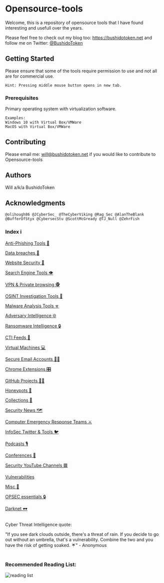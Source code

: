 # Opensource-tools

Welcome, this is a repository of opensource tools that I have found interesting and usefull over the years.

Please feel free to check out my blog too: https://bushidotoken.net and follow me on Twitter: [@BushidoToken](https://twitter.com/BushidoToken)

## Getting Started

Please ensure that some of the tools require permission to use and not all are for commercial use.

```
Hint: Pressing middle mouse button opens in new tab.
```

### Prerequisites

Primary operating system with virtualization software.

```
Examples: 
Windows 10 with Virtual Box/VMWare
MacOS with Virtual Box/VMWare
```

## Contributing

Please email me: will@bushidotoken.net if you would like to contribute to Opensource-tools

## Authors

Will a/k/a BushidoToken

## Acknowledgments

```
@olihough86 @JCyberSec_ @TheCyberViking @Rag_Sec @AlanTheBlank @BufferOfStyx @CybersecStu @ScottMcGready @TJ_Null @ZehrFish
```

### Index ℹ️

[Anti-Phishing Tools 🎣](https://github.com/BushidoUK/Opensource-tools/blob/master/Anti-Phishing%20Tools.md)

[Data breaches 🚦](https://github.com/WilliamThomas-sec/Opensource-tools/blob/master/Data%20breaches.md)

[Website Security 🔐](https://github.com/WilliamThomas-sec/Opensource-tools/blob/master/Website%20Security.md)

[Search Engine Tools 👁️‍](https://github.com/WilliamThomas-sec/Opensource-tools/blob/master/Search%20Engine%20Tools.md)

[VPN & Private browsing 🕵️](https://github.com/WilliamThomas-sec/Opensource-tools/blob/master/VPN%20%26%20Private%20browsing.md)

[OSINT Investigation Tools 🔎](https://github.com/WilliamThomas-sec/Opensource-tools/blob/master/OSINT%20Investigation%20Tools.md)

[Malware Analysis Tools ☣](https://github.com/WilliamThomas-sec/Opensource-tools/blob/master/Malware%20analysis.md)

[Adversary Intelligence 🌐](https://github.com/BushidoUK/Open-source-tools-for-CTI/blob/master/Adversary%20Intelligence.md)

[Ransomware Intelligence 🔒]()

[CTI Feeds 🎱](https://github.com/WilliamThomas-sec/Opensource-tools/blob/master/CTI%20Feeds.md)

[Virtual Machines 💻](https://github.com/WilliamThomas-sec/Opensource-tools/blob/master/VirtualMachine.md)

[Secure Email Accounts 📧🔐](https://github.com/WilliamThomas-sec/Opensource-tools/blob/master/Secure%20Email.md)

[Chrome Extensions 🎛](https://github.com/WilliamThomas-sec/Opensource-tools/blob/master/Chrome%20Extensions.md)

[GitHub Projects 👨‍💻](https://github.com/WilliamThomas-sec/Opensource-tools/blob/master/Github%20Projects.md)

[Honeypots 🍯](https://github.com/WilliamThomas-sec/Opensource-tools/blob/master/Honeypots.md)

[Collections 📑](https://github.com/WilliamThomas-sec/Opensource-tools/blob/master/Collections.md)

[Security News 🗺️](https://github.com/WilliamThomas-sec/Opensource-tools/blob/master/SecurityNews.md)

[Computer Emergency Response Teams ⚔️](https://github.com/WilliamThomas-sec/Opensource-tools/blob/master/CERTs.md)

[InfoSec Twitter & Tools 🐦](https://github.com/WilliamThomas-sec/Opensource-tools/blob/master/InfoSecTwitter.md)

[Podcasts 🎙️](https://github.com/WilliamThomas-sec/Opensource-tools/blob/master/Podcasts.md)

[Conferences 🎤](https://github.com/WilliamThomas-sec/Opensource-tools/blob/master/Conferences.md)

[Security YouTube Channels 🟥](https://github.com/WilliamThomas-sec/Opensource-tools/blob/master/Security%20YouTube%20channels.md)

[Vulnerabilities](https://github.com/WilliamThomas-sec/Opensource-tools/blob/master/Vulnerabilities.md)

[Misc :small_blue_diamond:](https://github.com/WilliamThomas-sec/Opensource-tools/blob/master/Misc.md)

[OPSEC essentials 🔒](https://github.com/BushidoUK/Open-source-tools-for-CTI/blob/master/OPSEC%20essentials.md)

[Darknet 🕶](https://github.com/BushidoUK/Open-source-tools-for-CTI/blob/master/Darknet.md)

```

```

Cyber Threat Intelligence quote: 

"If you see dark clouds outside, there's a threat of rain. If you decide to go out without an umbrella, that's a vulnerability. Combine the two and you have the risk of getting soaked. ☔" - Anonymous

```

```

### Recommended Reading List:

![reading list](https://1.bp.blogspot.com/-AbaBLacY9SM/XzGdTjyvGaI/AAAAAAAAD6Y/p_PfjY0y3WMNSHRa_YqJyWN-sE9GoC7xQCLcBGAsYHQ/s640/EfEnu9RWkAI85Ei.jpg)
